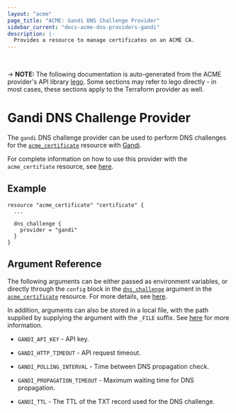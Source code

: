```yaml
---
layout: "acme"
page_title: "ACME: Gandi DNS Challenge Provider"
sidebar_current: "docs-acme-dns-providers-gandi"
description: |-
  Provides a resource to manage certificates on an ACME CA.
---
```

<br>

-> **NOTE:** The following documentation is auto-generated from the
ACME provider's API library [lego](https://go-acme.github.io/lego/).
Some sections may refer to lego directly - in most cases, these
sections apply to the Terraform provider as well.

# Gandi DNS Challenge Provider

The `gandi` DNS challenge provider can be used to perform DNS challenges for
the [`acme_certificate`][resource-acme-certificate] resource with
[Gandi](https://www.gandi.net).

[resource-acme-certificate]: /docs/providers/acme/r/certificate.html

For complete information on how to use this provider with the `acme_certifiate`
resource, see [here][resource-acme-certificate-dns-challenges].

[resource-acme-certificate-dns-challenges]: /docs/providers/acme/r/certificate.html#using-dns-challenges

## Example

```hcl
resource "acme_certificate" "certificate" {
  ...

  dns_challenge {
    provider = "gandi"
  }
}
```
## Argument Reference

The following arguments can be either passed as environment variables, or
directly through the `config` block in the
[`dns_challenge`][resource-acme-certificate-dns-challenge-arg] argument in the
[`acme_certificate`][resource-acme-certificate] resource. For more details, see
[here][resource-acme-certificate-dns-challenges].

[resource-acme-certificate-dns-challenge-arg]: /docs/providers/acme/r/certificate.html#dns_challenge

In addition, arguments can also be stored in a local file, with the path
supplied by supplying the argument with the `_FILE` suffix. See
[here][acme-certificate-file-arg-example] for more information.

[acme-certificate-file-arg-example]: /docs/providers/acme/r/certificate.html#using-variable-files-for-provider-arguments

* `GANDI_API_KEY` - API key.

* `GANDI_HTTP_TIMEOUT` - API request timeout.
* `GANDI_POLLING_INTERVAL` - Time between DNS propagation check.
* `GANDI_PROPAGATION_TIMEOUT` - Maximum waiting time for DNS propagation.
* `GANDI_TTL` - The TTL of the TXT record used for the DNS challenge.


